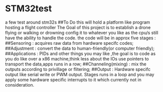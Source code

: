 # STM32test
a few test around stm32s
##To Do
this will hold a platform like program hosting a flight controller
The Goal of this project is to establish a drone flying or walking or drowning config it to whatever you like 
as the cpu/s still have the ability to handle the code.
the code will be in approx five stages :
##Sensoring : acquires raw data from hardware specifc codes;
##Adjustment : convert the data to human-friendly(or computer  friendly);
##Applications : PIDs and other things you may like ,the goal is to code as you do like over a x86 machine,think less about the IOs use pointers to transport the data,apps runs in a row;
##Channeling(mixing) : mix the outputs according to privillage or flitering;
##Output : Hardware specifc output like serial write or PWM output.
Stages runs in a loop and you may apply some hardware specific interrupts to it which currently not in consideration.



